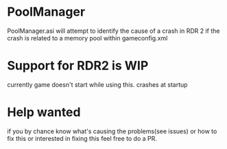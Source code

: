 # PoolManager
PoolManager.asi will attempt to identify the cause of a crash in RDR 2 if the crash is related to a memory pool within gameconfig.xml

# Support for RDR2 is WIP
currently game doesn't start while using this. crashes at startup

# Help wanted
if you by chance know what's causing the problems(see issues) or how to fix this or interested in fixing this feel free to do a PR.


